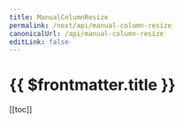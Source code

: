 ```yaml
---
title: ManualColumnResize
permalink: /next/api/manual-column-resize
canonicalUrl: /api/manual-column-resize
editLink: false
---
```


# {{ $frontmatter.title }}

[[toc]]
